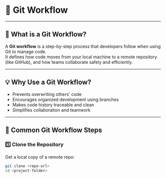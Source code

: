# 🔁 Git Workflow

---

## 📖 What is a Git Workflow?

A **Git workflow** is a step-by-step process that developers follow when using Git to manage code.  
It defines how code moves from your local machine to a remote repository (like GitHub), and how teams collaborate safely and efficiently.

---

## 💡 Why Use a Git Workflow?

- Prevents overwriting others' code
- Encourages organized development using branches
- Makes code history traceable and clean
- Simplifies collaboration and teamwork

---

## 🧠 Common Git Workflow Steps

### 1️⃣ Clone the Repository

Get a local copy of a remote repo:
```bash
git clone <repo-url>
cd <project-folder>
